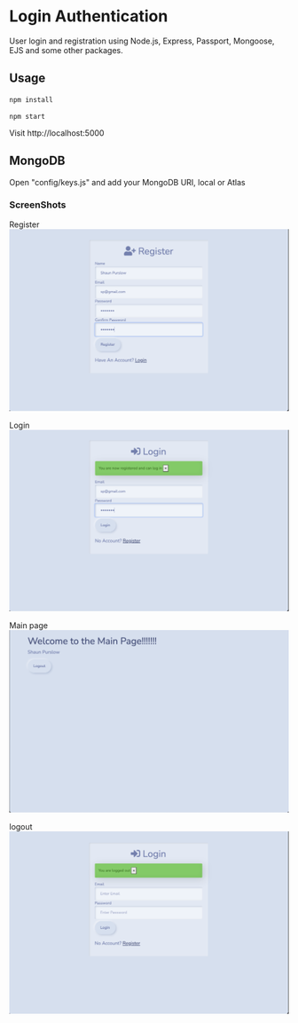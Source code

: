 # Login Authentication

User login and registration using Node.js, Express, Passport, Mongoose, EJS and some other packages.

## Usage

```
npm install 
```
```
npm start
```
Visit http://localhost:5000

## MongoDB 

Open "config/keys.js" and add your MongoDB URI, local or Atlas


### ScreenShots

Register
![register](views/imgs/register.png)

Login
![login](views/imgs/login.png)

Main page
![main page](views/imgs/main-page.png)

logout
![logout](views/imgs/logout.png)

